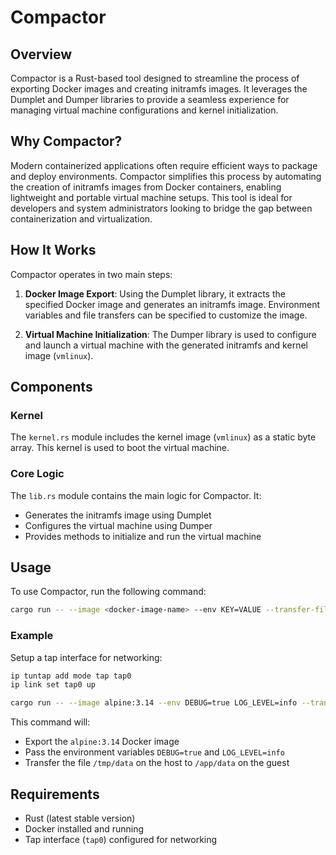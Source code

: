 # Compactor

## Overview

Compactor is a Rust-based tool designed to streamline the process of exporting Docker images and creating initramfs images. It leverages the Dumplet and Dumper libraries to provide a seamless experience for managing virtual machine configurations and kernel initialization.

## Why Compactor?

Modern containerized applications often require efficient ways to package and deploy environments. Compactor simplifies this process by automating the creation of initramfs images from Docker containers, enabling lightweight and portable virtual machine setups. This tool is ideal for developers and system administrators looking to bridge the gap between containerization and virtualization.

## How It Works

Compactor operates in two main steps:

1. **Docker Image Export**: Using the Dumplet library, it extracts the specified Docker image and generates an initramfs image. Environment variables and file transfers can be specified to customize the image.

2. **Virtual Machine Initialization**: The Dumper library is used to configure and launch a virtual machine with the generated initramfs and kernel image (`vmlinux`).

## Components


### Kernel
The `kernel.rs` module includes the kernel image (`vmlinux`) as a static byte array. This kernel is used to boot the virtual machine.


### Core Logic
The `lib.rs` module contains the main logic for Compactor. It:
- Generates the initramfs image using Dumplet
- Configures the virtual machine using Dumper
- Provides methods to initialize and run the virtual machine

## Usage

To use Compactor, run the following command:

```bash
cargo run -- --image <docker-image-name> --env KEY=VALUE --transfer-files /host/path:/guest/path
```

### Example

Setup a tap interface for networking:
```sh
ip tuntap add mode tap tap0
ip link set tap0 up
```


```bash
cargo run -- --image alpine:3.14 --env DEBUG=true LOG_LEVEL=info --transfer-files /tmp/data:/app/data --tap-interface-name tap0
```

This command will:
- Export the `alpine:3.14` Docker image
- Pass the environment variables `DEBUG=true` and `LOG_LEVEL=info`
- Transfer the file `/tmp/data` on the host to `/app/data` on the guest

## Requirements

- Rust (latest stable version)
- Docker installed and running
- Tap interface (`tap0`) configured for networking
